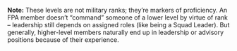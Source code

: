 **Note:** These levels are not military ranks; they’re markers of proficiency. An FPA member doesn’t “command” someone of a lower level by virtue of rank – leadership still depends on assigned roles (like being a Squad Leader). But generally, higher-level members naturally end up in leadership or advisory positions because of their experience.